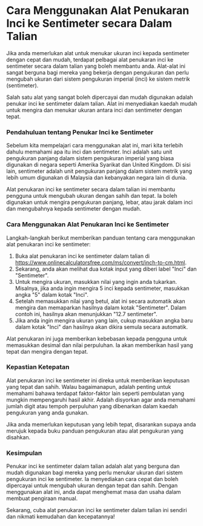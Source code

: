 Cara Menggunakan Alat Penukaran Inci ke Sentimeter secara Dalam Talian
======================================================================

Jika anda memerlukan alat untuk menukar ukuran inci kepada sentimeter dengan cepat dan mudah, terdapat pelbagai alat penukaran inci ke sentimeter secara dalam talian yang boleh membantu anda. Alat-alat ini sangat berguna bagi mereka yang bekerja dengan pengukuran dan perlu mengubah ukuran dari sistem pengukuran imperial (inci) ke sistem metrik (sentimeter).

Salah satu alat yang sangat boleh dipercayai dan mudah digunakan adalah penukar inci ke sentimeter dalam talian. Alat ini menyediakan kaedah mudah untuk mengira dan menukar ukuran antara inci dan sentimeter dengan tepat.

### Pendahuluan tentang Penukar Inci ke Sentimeter

Sebelum kita mempelajari cara menggunakan alat ini, mari kita terlebih dahulu memahami apa itu inci dan sentimeter. Inci adalah satu unit pengukuran panjang dalam sistem pengukuran imperial yang biasa digunakan di negara seperti Amerika Syarikat dan United Kingdom. Di sisi lain, sentimeter adalah unit pengukuran panjang dalam sistem metrik yang lebih umum digunakan di Malaysia dan kebanyakan negara lain di dunia.

Alat penukaran inci ke sentimeter secara dalam talian ini membantu pengguna untuk mengubah ukuran dengan sahih dan tepat. Ia boleh digunakan untuk mengira pengukuran panjang, lebar, atau jarak dalam inci dan mengubahnya kepada sentimeter dengan mudah.

### Cara Menggunakan Alat Penukaran Inci ke Sentimeter

Langkah-langkah berikut memberikan panduan tentang cara menggunakan alat penukaran inci ke sentimeter:

1. Buka alat penukaran inci ke sentimeter dalam talian di <https://www.onlinecalculatorsfree.com/ms/convert/inch-to-cm.html>.
2. Sekarang, anda akan melihat dua kotak input yang diberi label "Inci" dan "Sentimeter".
3. Untuk mengira ukuran, masukkan nilai yang ingin anda tukarkan. Misalnya, jika anda ingin mengira 5 inci kepada sentimeter, masukkan angka "5" dalam kotak "Inci".
4. Setelah memasukkan nilai yang betul, alat ini secara automatik akan mengira dan memaparkan hasilnya dalam kotak "Sentimeter". Dalam contoh ini, hasilnya akan menunjukkan "12.7 sentimeter".
5. Jika anda ingin mengira ukuran yang lain, cukup masukkan angka baru dalam kotak "Inci" dan hasilnya akan dikira semula secara automatik.

Alat penukaran ini juga memberikan kebebasan kepada pengguna untuk memasukkan desimal dan nilai perpuluhan. Ia akan memberikan hasil yang tepat dan mengira dengan tepat.

### Kepastian Ketepatan

Alat penukaran inci ke sentimeter ini direka untuk memberikan keputusan yang tepat dan sahih. Walau bagaimanapun, adalah penting untuk memahami bahawa terdapat faktor-faktor lain seperti pembulatan yang mungkin mempengaruhi hasil akhir. Adalah disyorkan agar anda memahami jumlah digit atau tempoh perpuluhan yang dibenarkan dalam kaedah pengukuran yang anda gunakan.

Jika anda memerlukan keputusan yang lebih tepat, disarankan supaya anda merujuk kepada buku panduan pengukuran atau alat pengukuran yang disahkan.

### Kesimpulan

Penukar inci ke sentimeter dalam talian adalah alat yang berguna dan mudah digunakan bagi mereka yang perlu menukar ukuran dari sistem pengukuran inci ke sentimeter. Ia menyediakan cara cepat dan boleh dipercayai untuk mengubah ukuran dengan tepat dan sahih. Dengan menggunakan alat ini, anda dapat menghemat masa dan usaha dalam membuat pengiraan manual.

Sekarang, cuba alat penukaran inci ke sentimeter dalam talian ini sendiri dan nikmati kemudahan dan kecepatannya!